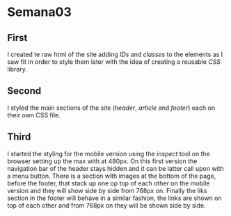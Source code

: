 # Semana03

## First 
I created te raw html of the site adding *IDs* and *classes* to the elements as I saw fit in order to style them later with the idea of creating a reusable *CSS* library.

## Second 
I styled the main sections  of the site (*header*, *article* and *footer*) each on their own CSS file.

## Third 
I started the styling for the mobile version using the *inspect* tool on the browser setting up the max with at 480px. On this first version the navigation bar of the header stays hidden and it can be latter call upon with a menu button. There is a section with images at the bottom of the page, before the footer, that stack up one op top of each other on the mobile version and they will show side by side from 768px on. Finally the liks section in the footer will behave in a similar fashion, the links are shown on top of each other and from 768px  on they will be shown side by side.  
